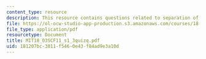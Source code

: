 ```yaml
---
content_type: resource
description: This resource contains questions related to separation of variables.
file: https://ol-ocw-studio-app-production.s3.amazonaws.com/courses/18-03sc-differential-equations-fall-2011/181207bc3811f5460e43f84ad9e3a10d_MIT18_03SCF11_s1_3quizq.pdf
file_type: application/pdf
resourcetype: Document
title: MIT18_03SCF11_s1_3quizq.pdf
uid: 181207bc-3811-f546-0e43-f84ad9e3a10d
---
```

